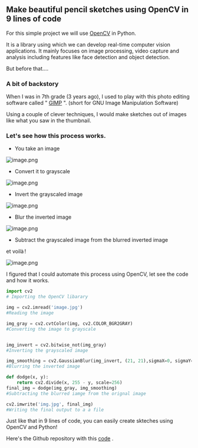 ## Make beautiful pencil sketches using OpenCV in 9 lines of code

For this simple project we will use  [OpenCV](https://opencv.org/)  in Python.

It is a library using which we can develop real-time computer vision applications. It mainly focuses on image processing, video capture and analysis including features like face detection and object detection.

But before that....

### A bit of backstory
When I was in 7th grade (3 years ago), I used to play with this photo editing software called " [GIMP](https://www.gimp.org/) ". (short for GNU Image Manipulation Software)

Using a couple of clever techniques, I would make sketches out of images like what you saw in the thumbnail.


### Let's see how this process works.

- You take an image

![image.png](https://cdn.hashnode.com/res/hashnode/image/upload/v1619984592141/rAqt04cPZ.png)

- Convert it to grayscale

![image.png](https://cdn.hashnode.com/res/hashnode/image/upload/v1619984602580/_O9gwlCYo.png)

- Invert the grayscaled image

![image.png](https://cdn.hashnode.com/res/hashnode/image/upload/v1619984610480/ypuOmpcpH.png)

- Blur the inverted image

![image.png](https://cdn.hashnode.com/res/hashnode/image/upload/v1619984622303/vjNHIGXXW.png)

- Subtract the grayscaled image from the blurred inverted image

et voilà !

![image.png](https://cdn.hashnode.com/res/hashnode/image/upload/v1619984634641/uJkUA3dGN.png)

I figured that I could automate this process using OpenCV, let see the code and how it works.



```py
import cv2
# Importing the OpenCV libarary

img = cv2.imread('image.jpg')
#Reading the image

img_gray = cv2.cvtColor(img, cv2.COLOR_BGR2GRAY)
#Converting the image to grayscale


img_invert = cv2.bitwise_not(img_gray)
#Inverting the grayscaled image

img_smoothing = cv2.GaussianBlur(img_invert, (21, 21),sigmaX=0, sigmaY=0)
#Blurring the inverted image

def dodge(x, y):
    return cv2.divide(x, 255 - y, scale=256)
final_img = dodge(img_gray, img_smoothing)
#Subtracting the blurred iamge from the orignal image

cv2.imwrite('img.jpg', final_img)
#Writing the final output to a a file
```

Just like that in 9 lines of code, you can easily create skteches using OpenCV and Python!

Here's the Github repository with this  [code](https://github.com/PrasoonPratham/Sketches-with-Python) .


